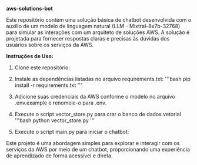 **aws-solutions-bot**

Este repositório contém uma solução básica de chatbot desenvolvida com o auxílio de um modelo de linguagem natural (LLM - Mixtral-8x7b-32768) para simular as interações com um arquiteto de soluções AWS. A solução é projetada para fornecer respostas claras e precisas às dúvidas dos usuários sobre os serviços da AWS.

**Instruções de Uso:**

1. Clone este repositório:
2. Instale as dependências listadas no arquivo requirements.txt:
'''bash
pip install -r requirements.txt
'''
3. Adicione suas credenciais da AWS conforme o modelo no arquivo .env.example e renomeie-o para .env.

4. Execute o script vector_store.py para crar o banco de dados vetorial
'''bash
python vector_store.py
'''
5. Execute o script main.py para iniciar o chatbot:



Este projeto é uma abordagem simples para explorar e interagir com os serviços da AWS por meio de um chatbot, proporcionando uma experiência de aprendizado de forma acessível e direta.
